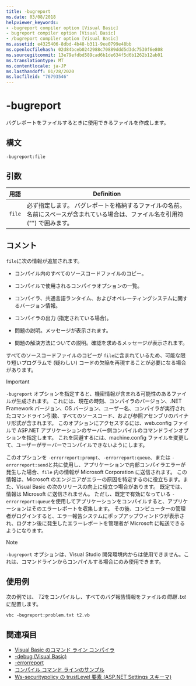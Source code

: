 ```yaml
---
title: -bugreport
ms.date: 03/08/2018
helpviewer_keywords:
- -bugreport compiler option [Visual Basic]
- bugreport compiler option [Visual Basic]
- /bugreport compiler option [Visual Basic]
ms.assetid: e4325406-8dbd-4b48-b311-9ee0799e48bb
ms.openlocfilehash: 02d84bceb0242988c70889ddd5d3dc7530f6e808
ms.sourcegitcommit: 13e79efdbd589cad6b1de634f5d6b1262b12ab01
ms.translationtype: MT
ms.contentlocale: ja-JP
ms.lasthandoff: 01/28/2020
ms.locfileid: "76793546"
---
```

# <a name="-bugreport"></a>-bugreport

バグレポートをファイルするときに使用できるファイルを作成します。

## <a name="syntax"></a>構文

```console
-bugreport:file
```

## <a name="arguments"></a>引数

|用語|Definition|
|---|---|
|`file`|必ず指定します。 バグレポートを格納するファイルの名前。 名前にスペースが含まれている場合は、ファイル名を引用符 ("") で囲みます。|

## <a name="remarks"></a>コメント

`file`に次の情報が追加されます。

- コンパイル内のすべてのソースコードファイルのコピー。

- コンパイルで使用されるコンパイラオプションの一覧。

- コンパイラ、共通言語ランタイム、およびオペレーティングシステムに関するバージョン情報。

- コンパイラの出力 (指定されている場合)。

- 問題の説明。メッセージが表示されます。

- 問題の解決方法についての説明。確認を求めるメッセージが表示されます。

すべてのソースコードファイルのコピーが `file`に含まれているため、可能な限り短いプログラムで (疑わしい) コードの欠陥を再現することが必要になる場合があります。

> [!IMPORTANT]
> `-bugreport` オプションを指定すると、機密情報が含まれる可能性のあるファイルが生成されます。 これには、現在の時刻、コンパイラのバージョン、.NET Framework バージョン、OS バージョン、ユーザー名、コンパイラが実行されたコマンドライン引数、すべてのソースコード、および参照アセンブリのバイナリ形式が含まれます。 このオプションにアクセスするには、web.config ファイルで ASP.NET アプリケーションのサーバー側コンパイルのコマンドラインオプションを指定します。 これを回避するには、machine.config ファイルを変更して、ユーザーがサーバーでコンパイルできないようにします。

このオプションを `-errorreport:prompt`、`-errorreport:queue`、または `-errorreport:send`と共に使用し、アプリケーションで内部コンパイラエラーが発生した場合、`file` 内の情報が Microsoft Corporation に送信されます。 この情報は、Microsoft のエンジニアがエラーの原因を特定するのに役立ちます。また、Visual Basic の次のリリースの向上に役立つ場合があります。 既定では、情報は Microsoft に送信されません。 ただし、既定で有効になっている `-errorreport:queue`を使用してアプリケーションをコンパイルすると、アプリケーションはそのエラーレポートを収集します。 その後、コンピューターの管理者がログインすると、エラー報告システムにポップアップウィンドウが表示され、ログオン後に発生したエラーレポートを管理者が Microsoft に転送できるようになります。

> [!NOTE]
> `-bugreport` オプションは、Visual Studio 開発環境内からは使用できません。これは、コマンドラインからコンパイルする場合にのみ使用できます。

## <a name="example"></a>使用例

次の例では、 *T2*をコンパイルし、すべてのバグ報告情報をファイルの*問題 .txt*に配置します。

```console
vbc -bugreport:problem.txt t2.vb
```

## <a name="see-also"></a>関連項目

- [Visual Basic のコマンド ライン コンパイラ](index.md)
- [-debug (Visual Basic)](debug.md)
- [-errorreport](errorreport.md)
- [コンパイル コマンド ラインのサンプル](sample-compilation-command-lines.md)
- [Ws-securitypolicy の trustLevel 要素 (ASP.NET Settings スキーマ)](https://docs.microsoft.com/previous-versions/dotnet/netframework-4.0/as399f0x(v=vs.100))
